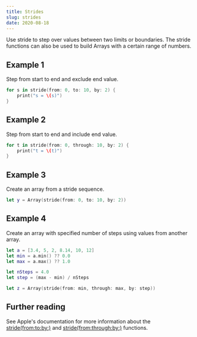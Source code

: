 ```yaml
---
title: Strides
slug: strides
date: 2020-08-18
---
```


Use stride to step over values between two limits or boundaries. The stride functions can also be used to build Arrays with a certain range of numbers.

## Example 1

Step from start to end and exclude end value.

```swift
for s in stride(from: 0, to: 10, by: 2) {
    print("s = \(s)")
}
```

## Example 2

Step from start to end and include end value.

```swift
for t in stride(from: 0, through: 10, by: 2) {
    print("t = \(t)")
}
```

## Example 3

Create an array from a stride sequence.

```swift
let y = Array(stride(from: 0, to: 10, by: 2))
```

## Example 4

Create an array with specified number of steps using values from another array.

```swift
let a = [3.4, 5, 2, 8.14, 10, 12]
let min = a.min() ?? 0.0
let max = a.max() ?? 1.0

let nSteps = 4.0
let step = (max - min) / nSteps

let z = Array(stride(from: min, through: max, by: step))
```

## Further reading

See Apple's documentation for more information about the [stride(from:to:by:)](https://developer.apple.com/documentation/swift/1641347-stride) and [stride(from:through:by:)](https://developer.apple.com/documentation/swift/1641185-stride) functions.
